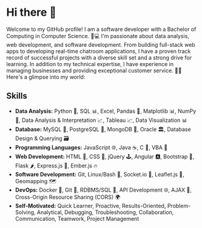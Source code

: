 # Hi there 👋
<!--
**xlivix/xlivix** is a ✨ _special_ ✨ repository because its `README.md` (this file) appears on your GitHub profile.
Here are some ideas to get you started:
- 🔭 I’m currently working on ...
- 🌱 I’m currently learning ...
- 👯 I’m looking to collaborate on ...
- 🤔 I’m looking for help with ...
- 💬 Ask me about ...
- 📫 How to reach me: ...
- 😄 Pronouns: ...
- ⚡ Fun fact: ...
-->
Welcome to my GitHub profile! I am a software developer with a Bachelor of Computing in Computer Science. 🌟💻 I'm passionate about data analysis, web development, and software development. From building full-stack web apps to developing real-time chatroom applications, I have a proven track record of successful projects with a diverse skill set and a strong drive for learning. In addition to my technical expertise, I have experience in managing businesses and providing exceptional customer service. 🚀🔧 Here's a glimpse into my world:
## Skills
- **Data Analysis:** Python 🐍, SQL 📊, Excel, Pandas 🐼, Matplotlib 📊, NumPy 🧮, Data Analysis & Interpretation 📈, Tableau 📈, Data Visualization 📊
- **Database:** MySQL 🐬, PostgreSQL 🐘, MongoDB 🍃, Oracle 🏛️, Database Design & Querying 🗃️
- **Programming Languages:** JavaScript 🌐, Java ☕, C 📜, VBA 📝
- **Web Development:** HTML 📄, CSS 🎨, jQuery 🕹️, Angular 🅰️, Bootstrap 🎩, Flask 🌶️, Express.js 🚂, Ember.js 🔥
- **Software Development:** Git, Linux/Bash 🐧, Socket.io 🔌, Leaflet.js 🍃, Geomapping 🗺️
- **DevOps:** Docker 🐳, Git 🌿, RDBMS/SQL 🔢, API Development 🌐, AJAX 🔄, Cross-Origin Resource Sharing (CORS) 🌍
- **Self-Motivated:** Quick Learner, Proactive, Results-Oriented, Problem-Solving, Analytical, Debugging, Troubleshooting, Collaboration, Communication, Teamwork, Project Management
